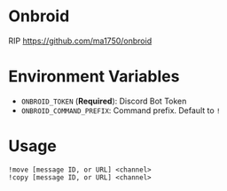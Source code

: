 # Onbroid

RIP https://github.com/ma1750/onbroid

# Environment Variables

- `ONBROID_TOKEN` (**Required**): Discord Bot Token
- `ONBROID_COMMAND_PREFIX`: Command prefix. Default to `!`

# Usage

```
!move [message ID, or URL] <channel>
!copy [message ID, or URL] <channel>
```
